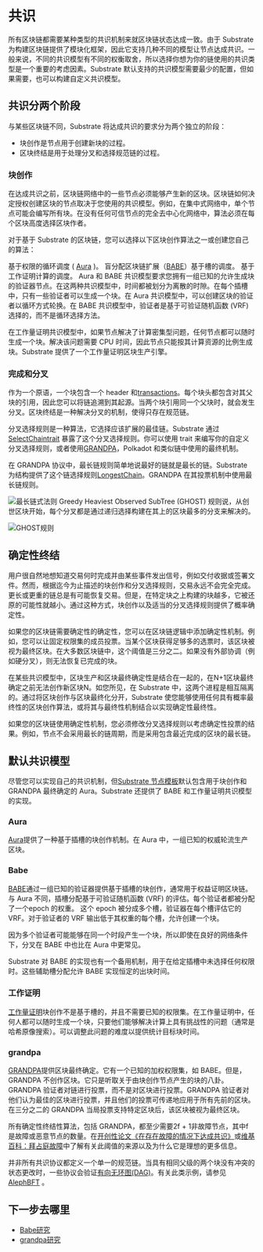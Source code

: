 # 共识

所有区块链都需要某种类型的共识机制来就区块链状态达成一致。由于 Substrate 为构建区块链提供了模块化框架，因此它支持几种不同的模型让节点达成共识。一般来说，不同的共识模型有不同的权衡取舍，所以选择你想为你的链使用的共识类型是一个重要的考虑因素。Substrate 默认支持的共识模型需要最少的配置，但如果需要，也可以构建自定义共识模型。

## 共识分两个阶段
与某些区块链不同，Substrate 将达成共识的要求分为两个独立的阶段：

- 块创作是节点用于创建新块的过程。
- 区块终结是用于处理分叉和选择规范链的过程。

### 块创作
在达成共识之前，区块链网络中的一些节点必须能够产生新的区块。区块链如何决定授权创建区块的节点取决于您使用的共识模型。例如，在集中式网络中，单个节点可能会编写所有块。在没有任何可信节点的完全去中心化网络中，算法必须在每个区块高度选择区块作者。

对于基于 Substrate 的区块链，您可以选择以下区块创作算法之一或创建您自己的算法：

基于权限的循环调度 ( [Aura](https://docs.substrate.io/reference/glossary/#authority-round-aura) )。
盲分配区块链扩展（[BABE](https://docs.substrate.io/reference/glossary/#blind-assignment-of-blockchain-extension-babe)）基于槽的调度。
基于工作证明计算的调度。
Aura 和 BABE 共识模型要求您拥有一组已知的允许生成块的验证器节点。在这两种共识模型中，时间都被划分为离散的时隙。在每个插槽中，只有一些验证者可以生成一个块。在 Aura 共识模型中，可以创建区块的验证者以循环方式轮换。在 BABE 共识模型中，验证者是基于可验证随机函数 (VRF) 选择的，而不是循环选择方法。

在工作量证明共识模型中，如果节点解决了计算密集型问题，任何节点都可以随时生成一个块。解决该问题需要 CPU 时间，因此节点只能按其计算资源的比例生成块。Substrate 提供了一个工作量证明区块生产引擎。

### 完成和分叉
作为一个原语，一个块包含一个 header 和[transactions](https://docs.substrate.io/fundamentals/transaction-types/)。每个块头都包含对其父块的引用，因此您可以将链追溯到其起源。当两个块引用同一个父块时，就会发生分叉。区块终结是一种解决分叉的机制，使得只存在规范链。

分叉选择规则是一种算法，它选择应该扩展的最佳链。Substrate 通过[SelectChaintrait](https://paritytech.github.io/substrate/master/sp_consensus/trait.SelectChain.html) 暴露了这个分叉选择规则。你可以使用 trait 来编写你的自定义分叉选择规则，或者使用[GRANDPA](https://github.com/w3f/consensus/blob/master/pdf/grandpa.pdf)，Polkadot 和类似链中使用的最终机制。

在 GRANDPA 协议中，最长链规则简单地说最好的链就是最长的链。Substrate 为结构提供了这个链选择规则[LongestChain](https://paritytech.github.io/substrate/master/sc_consensus/struct.LongestChain.html)。GRANDPA 在其投票机制中使用最长链规则。


![最长链式法则](./assets/consensus-longest-chain.avif)
Greedy Heaviest Observed SubTree (GHOST) 规则说，从创世区块开始，每个分叉都是通过递归选择构建在其上的区块最多的分支来解决的。


![GHOST规则](./assets/consensus-ghost.avif)

## 确定性终结
用户很自然地想知道交易何时完成并由某些事件发出信号，例如交付收据或签署文件。然而，根据迄今为止描述的块创作和分叉选择规则，交易永远不会完全完成。更长或更重的链总是有可能恢复交易。但是，在特定块之上构建的块越多，它被还原的可能性就越小。通过这种方式，块创作以及适当的分叉选择规则提供了概率确定性。

如果您的区块链需要确定性的确定性，您可以在区块链逻辑中添加确定性机制。例如，您可以让固定权限集的成员投票。当某个区块获得足够多的选票时，该区块被视为最终区块。在大多数区块链中，这个阈值是三分之二。如果没有外部协调（例如硬分叉），则无法恢复已完成的块。

在某些共识模型中，区块生产和区块最终确定性是结合在一起的，在N+1区块最终确定之前无法创作新区块N。如您所见，在 Substrate 中，这两个进程是相互隔离的。通过将区块创作与区块最终化分开，Substrate 使您能够使用任何具有概率最终性的区块创作算法，或将其与最终性机制结合以实现确定性最终性。

如果您的区块链使用确定性机制，您必须修改分叉选择规则以考虑确定性投票的结果。例如，节点不会采用最长的链周期，而是采用包含最近完成的区块的最长链。

## 默认共识模型
尽管您可以实现自己的共识机制，但[Substrate 节点模板](https://github.com/substrate-developer-hub/substrate-node-template)默认包含用于块创作和 GRANDPA 最终确定的 Aura。Substrate 还提供了 BABE 和工作量证明共识模型的实现。

### Aura
[Aura](https://paritytech.github.io/substrate/master/sc_consensus_aura/index.html)提供了一种基于插槽的块创作机制。在 Aura 中，一组已知的权威轮流生产区块。

### Babe

[BABE](https://paritytech.github.io/substrate/master/sc_consensus_babe/index.html)通过一组已知的验证器提供基于插槽的块创作，通常用于权益证明区块链。与 Aura 不同，插槽分配基于可验证随机函数 (VRF) 的评估。每个验证者都被分配了一个epoch 的权重。 这个 epoch 被分成多个槽，验证器在每个槽评估它的 VRF。对于验证者的 VRF 输出低于其权重的每个槽，允许创建一个块。

因为多个验证者可能能够在同一个时段产生一个块，所以即使在良好的网络条件下，分叉在 BABE 中也比在 Aura 中更常见。

Substrate 对 BABE 的实现也有一个备用机制，用于在给定插槽中未选择任何权限时。这些辅助槽分配允许 BABE 实现恒定的出块时间。

### 工作证明
[工作量证明](https://paritytech.github.io/substrate/master/sc_consensus_pow/index.html)块创作不是基于槽的，并且不需要已知的权限集。在工作量证明中，任何人都可以随时生成一个块，只要他们能够解决计算上具有挑战性的问题（通常是哈希原像搜索）。可以调整此问题的难度以提供统计目标块时间。

### grandpa

[GRANDPA](https://paritytech.github.io/substrate/master/sc_finality_grandpa/index.html)提供区块最终确定。它有一个已知的加权权限集，如 BABE。但是，GRANDPA 不创作区块。它只是听取关于由块创作节点产生的块的八卦。GRANDPA 验证者对链进行投票，而不是对区块进行投票。GRANDPA 验证者对他们认为最佳的区块进行投票，并且他们的投票可传递地应用于所有先前的区块。在三分之二的 GRANDPA 当局投票支持特定区块后，该区块被视为最终区块。

所有确定性终结性算法，包括 GRANDPA，都至少需要2f + 1非故障节点，其中f是故障或恶意节点的数量。在[开创性论文《在存在故障的情况下达成共识》](https://lamport.azurewebsites.net/pubs/reaching.pdf)或[维基百科：拜占庭故障](https://en.wikipedia.org/wiki/Byzantine_fault)中了解有关此阈值的来源以及为什么它是理想的更多信息。

并非所有共识协议都定义一个单一的规范链。当具有相同父级的两个块没有冲突的状态更改时，一些协议会验证[有向无环图(DAG)](https://en.wikipedia.org/wiki/Directed_acyclic_graph)。有关此类示例，请参见[AlephBFT](https://github.com/aleph-zero-foundation/aleph-node) 。

## 下一步去哪里

- [Babe研究](https://research.web3.foundation/en/latest/polkadot/block-production/Babe.html)
- [grandpa研究](https://research.web3.foundation/en/latest/polkadot/finality.html)